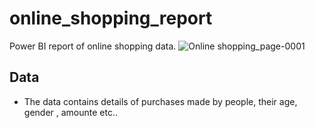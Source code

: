 # online_shopping_report
Power BI report of online shopping data.
![Online shopping_page-0001](https://github.com/Vilasagarvaishnavi/online_shopping_report/assets/148345421/a912cb7a-fb84-4b89-89e8-d05d90149094)
## Data 
- The data contains details of  purchases made by people, their age, gender , amounte etc..
